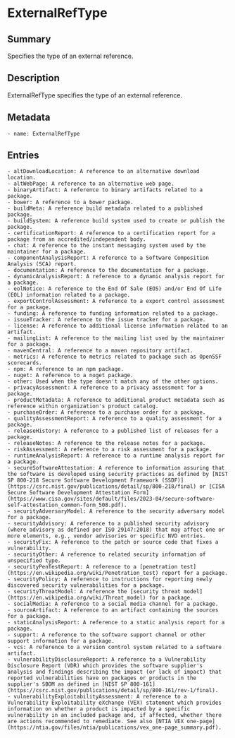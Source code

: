 <!-- Automatically generated by spec-parser v2.0.0 on 2023-12-25T20:28:21.783513+00:00 -->
<!-- SPDX-License-Identifier: Community-Spec-1.0 -->

# ExternalRefType

## Summary

Specifies the type of an external reference.


## Description

ExternalRefType specifies the type of an external reference.


## Metadata

    - name: ExternalRefType



## Entries
    - altDownloadLocation: A reference to an alternative download location.
    - altWebPage: A reference to an alternative web page.
    - binaryArtifact: A reference to binary artifacts related to a package.
    - bower: A reference to a bower package.
    - buildMeta: A reference build metadata related to a published package.
    - buildSystem: A reference build system used to create or publish the package.
    - certificationReport: A reference to a certification report for a package from an accredited/independent body.
    - chat: A reference to the instant messaging system used by the maintainer for a package.
    - componentAnalysisReport: A reference to a Software Composition Analysis (SCA) report.
    - documentation: A reference to the documentation for a package.
    - dynamicAnalysisReport: A reference to a dynamic analysis report for a package.
    - eolNotice: A reference to the End Of Sale (EOS) and/or End Of Life (EOL) information related to a package.
    - exportControlAssessment: A reference to a export control assessment for a package.
    - funding: A reference to funding information related to a package.
    - issueTracker: A reference to the issue tracker for a package.
    - license: A reference to additional license information related to an artifact.
    - mailingList: A reference to the mailing list used by the maintainer for a package.
    - mavenCentral: A reference to a maven repository artifact.
    - metrics: A reference to metrics related to package such as OpenSSF scorecards.
    - npm: A reference to an npm package.
    - nuget: A reference to a nuget package.
    - other: Used when the type doesn't match any of the other options.
    - privacyAssessment: A reference to a privacy assessment for a package.
    - productMetadata: A reference to additional product metadata such as reference within organization's product catalog.
    - purchaseOrder: A reference to a purchase order for a package.
    - qualityAssessmentReport: A reference to a quality assessment for a package.
    - releaseHistory: A reference to a published list of releases for a package.
    - releaseNotes: A reference to the release notes for a package.
    - riskAssessment: A reference to a risk assessment for a package.
    - runtimeAnalysisReport: A reference to a runtime analysis report for a package.
    - secureSoftwareAttestation: A reference to information assuring that the software is developed using security practices as defined by [NIST SP 800-218 Secure Software Development Framework (SSDF)](https://csrc.nist.gov/publications/detail/sp/800-218/final) or [CISA Secure Software Development Attestation Form](https://www.cisa.gov/sites/default/files/2023-04/secure-software-self-attestation_common-form_508.pdf).
    - securityAdversaryModel: A reference to the security adversary model for a package.
    - securityAdvisory: A reference to a published security advisory (where advisory as defined per ISO 29147:2018) that may affect one or more elements, e.g., vendor advisories or specific NVD entries.
    - securityFix: A reference to the patch or source code that fixes a vulnerability.
    - securityOther: A reference to related security information of unspecified type.
    - securityPenTestReport: A reference to a [penetration test](https://en.wikipedia.org/wiki/Penetration_test) report for a package.
    - securityPolicy: A reference to instructions for reporting newly discovered security vulnerabilities for a package.
    - securityThreatModel: A reference the [security threat model](https://en.wikipedia.org/wiki/Threat_model) for a package.
    - socialMedia: A reference to a social media channel for a package.
    - sourceArtifact: A reference to an artifact containing the sources for a package.
    - staticAnalysisReport: A reference to a static analysis report for a package.
    - support: A reference to the software support channel or other support information for a package.
    - vcs: A reference to a version control system related to a software artifact.
    - vulnerabilityDisclosureReport: A reference to a Vulnerability Disclosure Report (VDR) which provides the software supplier's analysis and findings describing the impact (or lack of impact) that reported vulnerabilities have on packages or products in the supplier's SBOM as defined in [NIST SP 800-161](https://csrc.nist.gov/publications/detail/sp/800-161/rev-1/final).
    - vulnerabilityExploitabilityAssessment: A reference to a Vulnerability Exploitability eXchange (VEX) statement which provides information on whether a product is impacted by a specific vulnerability in an included package and, if affected, whether there are actions recommended to remediate. See also [NTIA VEX one-page](https://ntia.gov/files/ntia/publications/vex_one-page_summary.pdf).

